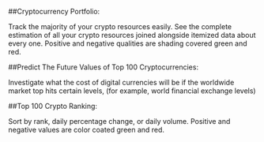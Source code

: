
##Cryptocurrency Portfolio:

Track the majority of your crypto resources easily. See the complete estimation of all your crypto resources joined alongside itemized data about every one. Positive and negative qualities are shading covered green and red. 


##Predict The Future Values of Top 100 Cryptocurrencies:

Investigate what the cost of digital currencies will be if the worldwide market top hits certain levels, (for example, world financial exchange levels)


##Top 100 Crypto Ranking:

Sort by rank, daily percentage change, or daily volume. Positive and negative values are color coated green and red.







